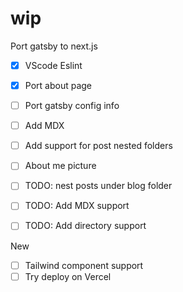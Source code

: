 # wip

Port gatsby to next.js

- [x] VScode Eslint
- [x] Port about page
- [ ] Port gatsby config info
- [ ] Add MDX
- [ ] Add support for post nested folders
- [ ] About me picture

- [ ] TODO: nest posts under blog folder
- [ ] TODO: Add MDX support
- [ ] TODO: Add directory support

New

- [ ] Tailwind component support
- [ ] Try deploy on Vercel
